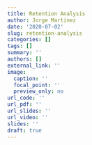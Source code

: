 ```yaml
---
title: Retention Analysis
author: Jorge Martinez
date: '2020-07-02'
slug: retention-analysis
categories: []
tags: []
summary: ''
authors: []
external_link: ''
image:
  caption: ''
  focal_point: ''
  preview_only: no
url_code: ''
url_pdf: ''
url_slides: ''
url_video: ''
slides: ''
draft: true
---
```

